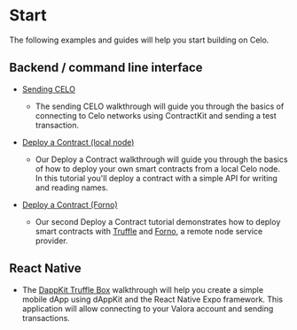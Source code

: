 # Start

The following examples and guides will help you start building on Celo.

## Backend / command line interface

- [Sending CELO](walkthroughs/hellocelo.md)

  - The sending CELO walkthrough will guide you through the basics of connecting to Celo networks using ContractKit and sending a test transaction.

- [Deploy a Contract (local node)](walkthroughs/hellocontracts.md)

  - Our Deploy a Contract walkthrough will guide you through the basics of how to deploy your own smart contracts from a local Celo node. In this tutorial you'll deploy a contract with a simple API for writing and reading names.

- [Deploy a Contract (Forno)](walkthroughs/hello-contract-remote-node.md)

  - Our second Deploy a Contract tutorial demonstrates how to deploy smart contracts with [Truffle](https://www.trufflesuite.com/truffle) and [Forno](forno/), a remote node service provider.

## React Native

- The [DappKit Truffle Box](walkthroughs/hello-mobile-dapp.md) walkthrough will help you create a simple mobile dApp using dAppKit and the React Native Expo framework. This application will allow connecting to your Valora account and sending transactions.

<!--

## Web

- [DappKit web example with expo]
- [DappKit web example without expo]
- [use-contractkit example]
-->
